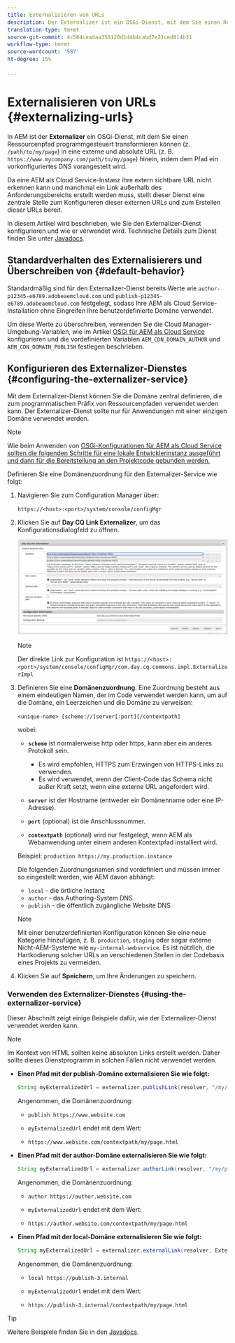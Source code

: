 ```yaml
---
title: Externalisieren von URLs
description: Der Externalizer ist ein OSGi-Dienst, mit dem Sie einen Ressourcenpfad programmgesteuert in eine externe und absolute URL umwandeln können.
translation-type: tm+mt
source-git-commit: 4c584ceadaa358120d1d4b4cabd7e21ced814b31
workflow-type: tm+mt
source-wordcount: '587'
ht-degree: 15%

---
```



# Externalisieren von URLs {#externalizing-urls}

In AEM ist der **Externalizer** ein OSGi-Dienst, mit dem Sie einen Ressourcenpfad programmgesteuert transformieren können (z. `/path/to/my/page`) in eine externe und absolute URL (z. B. `https://www.mycompany.com/path/to/my/page`) hinein, indem dem Pfad ein vorkonfiguriertes DNS vorangestellt wird.

Da eine AEM als Cloud Service-Instanz ihre extern sichtbare URL nicht erkennen kann und manchmal ein Link außerhalb des Anforderungsbereichs erstellt werden muss, stellt dieser Dienst eine zentrale Stelle zum Konfigurieren dieser externen URLs und zum Erstellen dieser URLs bereit.

In diesem Artikel wird beschrieben, wie Sie den Externalizer-Dienst konfigurieren und wie er verwendet wird. Technische Details zum Dienst finden Sie unter [Javadocs](https://docs.adobe.com/content/help/en/experience-manager-cloud-service-javadoc/com/day/cq/commons/Externalizer.html).

## Standardverhalten des Externalisierers und Überschreiben von {#default-behavior}

Standardmäßig sind für den Externalizer-Dienst bereits Werte wie `author-p12345-e6789.adobeaemcloud.com` und `publish-p12345-e6789.adobeaemcloud.com` festgelegt, sodass Ihre AEM als Cloud Service-Installation ohne Eingreifen Ihre benutzerdefinierte Domäne verwendet.

Um diese Werte zu überschreiben, verwenden Sie die Cloud Manager-Umgebung-Variablen, wie im Artikel [OSGi für AEM als Cloud Service](/help/implementing/deploying/configuring-osgi.md#cloud-manager-api-format-for-setting-properties) konfigurieren und die vordefinierten Variablen `AEM_CDN_DOMAIN_AUTHOR` und `AEM_CDN_DOMAIN_PUBLISH` festlegen beschrieben.

## Konfigurieren des Externalizer-Dienstes {#configuring-the-externalizer-service}

Mit dem Externalizer-Dienst können Sie die Domäne zentral definieren, die zum programmatischen Präfix von Ressourcenpfaden verwendet werden kann. Der Externalizer-Dienst sollte nur für Anwendungen mit einer einzigen Domäne verwendet werden.

>[!NOTE]
>
>Wie beim Anwenden von [OSGi-Konfigurationen für AEM als Cloud Service sollten die folgenden Schritte für eine lokale Entwicklerinstanz ausgeführt und dann für die Bereitstellung an den Projektcode gebunden werden.](/help/implementing/deploying/overview.md#osgi-configuration)

Definieren Sie eine Domänenzuordnung für den Externalizer-Service wie folgt:

1. Navigieren Sie zum Configuration Manager über:

   `https://<host>:<port>/system/console/configMgr`

1. Klicken Sie auf **Day CQ Link Externalizer**, um das Konfigurationsdialogfeld zu öffnen.

   ![Externalizer OSGi-Konfiguration](./assets/externalizer-osgi.png)

   >[!NOTE]
   >
   >Der direkte Link zur Konfiguration ist `https://<host>:<port>/system/console/configMgr/com.day.cq.commons.impl.ExternalizerImpl`

1. Definieren Sie eine **Domänenzuordnung**. Eine Zuordnung besteht aus einem eindeutigen Namen, der im Code verwendet werden kann, um auf die Domäne, ein Leerzeichen und die Domäne zu verweisen:

   `<unique-name> [scheme://]server[:port][/contextpath]`

   wobei:

   * **`scheme`** ist normalerweise http oder https, kann aber ein anderes Protokoll sein.

      * Es wird empfohlen, HTTPS zum Erzwingen von HTTPS-Links zu verwenden.
      * Es wird verwendet, wenn der Client-Code das Schema nicht außer Kraft setzt, wenn eine externe URL angefordert wird.
   * **`server`** ist der Hostname (entweder ein Domänenname oder eine IP-Adresse).
   * **`port`** (optional) ist die Anschlussnummer.
   * **`contextpath`** (optional) wird nur festgelegt, wenn AEM als Webanwendung unter einem anderen Kontextpfad installiert wird.

   Beispiel: `production https://my.production.instance`

   Die folgenden Zuordnungsnamen sind vordefiniert und müssen immer so eingestellt werden, wie AEM davon abhängt:

   * `local` - die örtliche Instanz
   * `author` - das Authoring-System DNS
   * `publish` - die öffentlich zugängliche Website DNS

   >[!NOTE]
   >
   >Mit einer benutzerdefinierten Konfiguration können Sie eine neue Kategorie hinzufügen, z. B. `production`, `staging` oder sogar externe Nicht-AEM-Systeme wie `my-internal-webservice`. Es ist nützlich, die Hartkodierung solcher URLs an verschiedenen Stellen in der Codebasis eines Projekts zu vermeiden.

1. Klicken Sie auf **Speichern**, um Ihre Änderungen zu speichern.

### Verwenden des Externalizer-Dienstes {#using-the-externalizer-service}

Dieser Abschnitt zeigt einige Beispiele dafür, wie der Externalizer-Dienst verwendet werden kann.

>[!NOTE]
>
>Im Kontext von HTML sollten keine absoluten Links erstellt werden. Daher sollte dieses Dienstprogramm in solchen Fällen nicht verwendet werden.

* **Einen Pfad mit der publish-Domäne externalisieren Sie wie folgt:**

   ```java
   String myExternalizedUrl = externalizer.publishLink(resolver, "/my/page") + ".html";
   ```

   Angenommen, die Domänenzuordnung:

   * `publish https://www.website.com`

   * `myExternalizedUrl` endet mit dem Wert:

   * `https://www.website.com/contextpath/my/page.html`

* **Einen Pfad mit der author-Domäne externalisieren Sie wie folgt:**

   ```java
   String myExternalizedUrl = externalizer.authorLink(resolver, "/my/page") + ".html";
   ```

   Angenommen, die Domänenzuordnung:

   * `author https://author.website.com`

   * `myExternalizedUrl` endet mit dem Wert:

   * `https://author.website.com/contextpath/my/page.html`

* **Einen Pfad mit der local-Domäne externalisieren Sie wie folgt:**

   ```java
   String myExternalizedUrl = externalizer.externalLink(resolver, Externalizer.LOCAL, "/my/page") + ".html";
   ```

   Angenommen, die Domänenzuordnung:

   * `local https://publish-3.internal`

   * `myExternalizedUrl` endet mit dem Wert:

   * `https://publish-3.internal/contextpath/my/page.html`

>[!TIP]
>
>Weitere Beispiele finden Sie in den [Javadocs](https://docs.adobe.com/content/help/en/experience-manager-cloud-service-javadoc/com/day/cq/commons/Externalizer.html).
